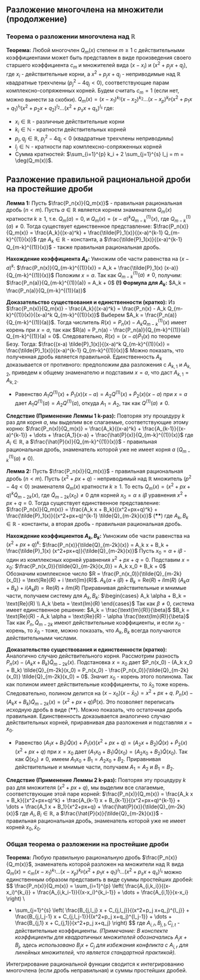 ## Разложение многочлена на множители (продолжение)
### Теорема о разложении многочлена над $\mathbb{R}$

**Теорема:** Любой многочлен $Q_m(x)$ степени $m \ge 1$ с действительными коэффициентами может быть представлен в виде произведения своего старшего коэффициента $c_m$ и множителей вида $(x-x_i)$ и $(x^2+p_j x+q_j)$, где $x_i$ - действительные корни, а $x^2+p_j x+q_j$ - неприводимые над $\mathbb{R}$ квадратные трехчлены ($p_j^2 - 4q_j < 0$), соответствующие парам комплексно-сопряженных корней.
Будем считать $c_m=1$ (если нет, можно вынести за скобки).
$Q_m(x) = (x-x_1)^{k_1} (x-x_2)^{k_2} \dots (x-x_p)^{k_p} (x^2+p_1x+q_1)^{l_1} (x^2+p_2x+q_2)^{l_2} \dots (x^2+p_s x+q_s)^{l_s}$
где:
*   $x_i \in \mathbb{R}$ - различные действительные корни
*   $k_i \in \mathbb{N}$ - кратности действительных корней
*   $p_j, q_j \in \mathbb{R}$, $p_j^2 - 4q_j < 0$ (квадратные трехчлены неприводимы)
*   $l_j \in \mathbb{N}$ - кратности пар комплексно-сопряженных корней
*   Сумма кратностей: $\sum_{i=1}^{p} k_i + 2 \sum_{j=1}^{s} l_j = m = \deg(Q_m(x))$.

## Разложение правильной рациональной дроби на простейшие дроби

**Лемма 1:**
Пусть $\frac{P_n(x)}{Q_m(x)}$ - правильная рациональная дробь ($n < m$).
Пусть $a \in \mathbb{R}$ является корнем знаменателя $Q_m(x)$ кратности $k \ge 1$, т.е. $Q_m(a)=0$, и $Q_m(x) = (x-a)^k Q_{m-k}^{(1)}(x)$, где $Q_{m-k}^{(1)}(a) \neq 0$.
Тогда существует единственное представление:
$\frac{P_n(x)}{Q_m(x)} = \frac{A_k}{(x-a)^k} + \frac{\tilde{P}_1(x)}{(x-a)^{k-1} Q_{m-k}^{(1)}(x)}$
где $A_k \in \mathbb{R}$ - константа, а $\frac{\tilde{P}_1(x)}{(x-a)^{k-1} Q_{m-k}^{(1)}(x)}$ - также правильная рациональная дробь.

**Нахождение коэффициента $A_k$:**
Умножим обе части равенства на $(x-a)^k$:
$\frac{P_n(x)}{Q_{m-k}^{(1)}(x)} = A_k + \frac{\tilde{P}_1(x) (x-a)}{Q_{m-k}^{(1)}(x)}$
Положим $x=a$. Так как $Q_{m-k}^{(1)}(a) \neq 0$, получим:
$\frac{P_n(a)}{Q_{m-k}^{(1)}(a)} = A_k + 0$
**(!) Формула для $A_k$:** $A_k = \frac{P_n(a)}{Q_{m-k}^{(1)}(a)}$

**Доказательство существования и единственности (кратко):**
Из $\frac{P_n(x)}{Q_m(x)} - \frac{A_k}{(x-a)^k} = \frac{P_n(x) - A_k Q_{m-k}^{(1)}(x)}{(x-a)^k Q_{m-k}^{(1)}(x)}$
Выберем $A_k = \frac{P_n(a)}{Q_{m-k}^{(1)}(a)}$. Тогда числитель $R(x) = P_n(x) - A_k Q_{m-k}^{(1)}(x)$ имеет корень при $x=a$, так как $R(a) = P_n(a) - \frac{P_n(a)}{Q_{m-k}^{(1)}(a)} Q_{m-k}^{(1)}(a) = 0$.
Следовательно, $R(x) = (x-a) \tilde{P}_1(x)$ по теореме Безу.
Тогда:
$\frac{(x-a) \tilde{P}_1(x)}{(x-a)^k Q_{m-k}^{(1)}(x)} = \frac{\tilde{P}_1(x)}{(x-a)^{k-1} Q_{m-k}^{(1)}(x)}$
Можно показать, что полученная дробь является правильной.
Единственность $A_k$ доказывается от противного: предположим два разложения с $A_{k,1}$ и $A_{k,2}$, приведем к общему знаменателю и подставим $x=a$, что даст $A_{k,1} = A_{k,2}$.
*   Равенство $A_1 Q^{(1)}(x) + \tilde{P}_1(x)(x-a) = A_2 Q^{(1)}(x) + \tilde{P}_2(x)(x-a)$ при $x=a$ дает $A_1 Q^{(1)}(a) = A_2 Q^{(1)}(a)$, откуда $A_1=A_2$, так как $Q^{(1)}(a) \neq 0$.

**Следствие (Применение Леммы 1 k-раз):**
Повторяя эту процедуру $k$ раз для корня $a$, мы выделим все слагаемые, соответствующие этому корню:
$\frac{P_n(x)}{Q_m(x)} = \frac{A_k}{(x-a)^k} + \frac{A_{k-1}}{(x-a)^{k-1}} + \dots + \frac{A_1}{x-a} + \frac{\hat{P}(x)}{Q_{m-k}^{(1)}(x)}$
где $A_i \in \mathbb{R}$, а $\frac{\hat{P}(x)}{Q_{m-k}^{(1)}(x)}$ - правильная рациональная дробь, знаменатель которой уже не имеет корня $a$ ($Q_{m-k}^{(1)}(a) \neq 0$).

**Лемма 2:**
Пусть $\frac{P_n(x)}{Q_m(x)}$ - правильная рациональная дробь ($n < m$).
Пусть $(x^2+px+q)$ - неприводимый над $\mathbb{R}$ множитель ($p^2-4q < 0$) знаменателя $Q_m(x)$ кратности $k \ge 1$. То есть $Q_m(x) = (x^2+px+q)^k \tilde{Q}_{m-2k}(x)$, где $\tilde{Q}_{m-2k}(x_0) \neq 0$ для корней $x_0 = \alpha \pm i\beta$ уравнения $x^2+px+q=0$.
Тогда существует единственное представление:
$\frac{P_n(x)}{Q_m(x)} = \frac{A_k x + B_k}{(x^2+px+q)^k} + \frac{\tilde{P}_1(x)}{(x^2+px+q)^{k-1} \tilde{Q}_{m-2k}(x)}$ (**\*\***)
где $A_k, B_k \in \mathbb{R}$ - константы, а вторая дробь - правильная рациональная дробь.

**Нахождение коэффициентов $A_k, B_k$:**
Умножим обе части равенства на $(x^2+px+q)^k$:
$\frac{P_n(x)}{\tilde{Q}_{m-2k}(x)} = A_k x + B_k + \frac{\tilde{P}_1(x) (x^2+px+q)}{\tilde{Q}_{m-2k}(x)}$
Пусть $x_0 = \alpha+i\beta$ - один из комплексных корней уравнения $x^2+px+q=0$. Подставим $x=x_0$:
$\frac{P_n(x_0)}{\tilde{Q}_{m-2k}(x_0)} = A_k x_0 + B_k + 0$
Обозначим комплексное число $R = \frac{P_n(x_0)}{\tilde{Q}_{m-2k}(x_0)} = \text{Re}(R) + i \text{Im}(R)$.
$A_k (\alpha+i\beta) + B_k = \text{Re}(R) + i \text{Im}(R)$
$(A_k \alpha + B_k) + i (A_k \beta) = \text{Re}(R) + i \text{Im}(R)$
Приравнивая действительные и мнимые части, получаем систему для $A_k, B_k$:
$\begin{cases} A_k \alpha + B_k = \text{Re}(R) \\ A_k \beta = \text{Im}(R) \end{cases}$
Так как $\beta \neq 0$, система имеет единственное решение:
$A_k = \frac{\text{Im}(R)}{\beta}$
$B_k = \text{Re}(R) - A_k \alpha = \text{Re}(R) - \alpha \frac{\text{Im}(R)}{\beta}$
Так как $P_n, \tilde{Q}_{m-2k}$ имеют действительные коэффициенты, и если $x_0$ - корень, то $\bar{x}_0$ - тоже, можно показать, что $A_k, B_k$ всегда получаются действительными числами.

**Доказательство существования и единственности (кратко):**
Аналогично случаю действительного корня.
Рассмотрим разность $P_n(x) - (A_k x + B_k) \tilde{Q}_{m-2k}(x)$. Подстановка $x=x_0$ дает $P_n(x_0) - (A_k x_0 + B_k) \tilde{Q}_{m-2k}(x_0) = P_n(x_0) - \frac{P_n(x_0)}{\tilde{Q}_{m-2k}(x_0)} \tilde{Q}_{m-2k}(x_0) = 0$.
Значит $x_0$ - корень этого полинома. Так как полином имеет действительные коэффициенты, то $\bar{x}_0$ тоже корень. Следовательно, полином делится на $(x-x_0)(x-\bar{x}_0) = x^2+px+q$.
$P_n(x) - (A_k x + B_k) \tilde{Q}_{m-2k}(x) = (x^2+px+q) \hat{P}(x)$.
Это позволяет переписать исходную дробь в виде (**\*\***). Можно показать, что остаточная дробь правильная.
Единственность доказывается аналогично случаю действительных корней, приравнивая два разложения и подставляя $x=x_0$.
*   Равенство $(A_1x+B_1)\tilde{Q}(x) + \tilde{P}_1(x)(x^2+px+q) = (A_2x+B_2)\tilde{Q}(x) + \tilde{P}_2(x)(x^2+px+q)$ при $x=x_0$ дает $(A_1x_0+B_1)\tilde{Q}(x_0) = (A_2x_0+B_2)\tilde{Q}(x_0)$. Так как $\tilde{Q}(x_0) \neq 0$, имеем $A_1x_0+B_1=A_2x_0+B_2$. Приравнивая действительные и мнимые части, получаем $A_1=A_2$ и $B_1=B_2$.

**Следствие (Применение Леммы 2 k-раз):**
Повторяя эту процедуру $k$ раз для множителя $(x^2+px+q)$, мы выделим все слагаемые, соответствующие этой паре корней:
$\frac{P_n(x)}{Q_m(x)} = \frac{A_k x + B_k}{(x^2+px+q)^k} + \frac{A_{k-1} x + B_{k-1}}{(x^2+px+q)^{k-1}} + \dots + \frac{A_1 x + B_1}{x^2+px+q} + \frac{\hat{P}(x)}{\tilde{Q}_{m-2k}(x)}$
где $A_i, B_i \in \mathbb{R}$, а $\frac{\hat{P}(x)}{\tilde{Q}_{m-2k}(x)}$ - правильная рациональная дробь, знаменатель которой уже не имеет корней $x_0, \bar{x}_0$.

### Общая теорема о разложении на простейшие дроби

**Теорема:** Любую правильную рациональную дробь $\frac{P_n(x)}{Q_m(x)}$, знаменатель которой разложен на множители над $\mathbb{R}$ вида
$Q_m(x) = c_m (x-x_1)^{k_1} \dots (x-x_p)^{k_p} (x^2+p_1x+q_1)^{l_1} \dots (x^2+p_s x+q_s)^{l_s}$
можно единственным образом представить в виде суммы простейших дробей:
$$
\frac{P_n(x)}{Q_m(x)} = \sum_{i=1}^{p} \left( \frac{A_{i,k_i}}{(x-x_i)^{k_i}} + \frac{A_{i,k_i-1}}{(x-x_i)^{k_i-1}} + \dots + \frac{A_{i,1}}{x-x_i} \right) \\
+ \sum_{j=1}^{s} \left( \frac{B_{j,l_j} x + C_{j,l_j}}{(x^2+p_j x+q_j)^{l_j}} + \frac{B_{j,l_j-1} x + C_{j,l_j-1}}{(x^2+p_j x+q_j)^{l_j-1}} + \dots + \frac{B_{j,1} x + C_{j,1}}{x^2+p_j x+q_j} \right)
$$
где $A_{i,r}, B_{j,t}, C_{j,t}$ - действительные коэффициенты.
*(Примечание: В конспекте коэффициенты для квадратичных множителей обозначались $A_j x + B_j$, здесь использовано $B_j x + C_j$ для избежания конфликта с $A_{i,r}$ для линейных множителей, что является стандартной практикой).*

Интегрирование рациональной функции сводится к интегрированию многочлена (если дробь неправильная) и суммы простейших дробей.
